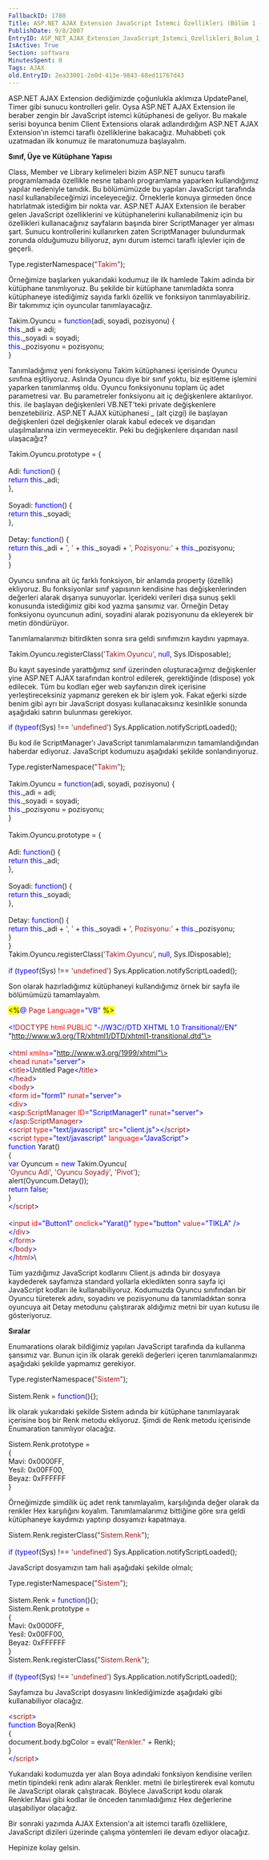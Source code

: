 ```yaml
---
FallbackID: 1780
Title: ASP.NET AJAX Extension JavaScript İstemci Özellikleri (Bölüm 1 - Yapılar)
PublishDate: 9/8/2007
EntryID: ASP_NET_AJAX_Extension_JavaScript_Istemci_Ozellikleri_Bolum_1_-_Yapilar
IsActive: True
Section: software
MinutesSpent: 0
Tags: AJAX
old.EntryID: 2ea33001-2e0d-413e-9843-68ed11767d43
---
```

ASP.NET AJAX Extension dediğimizde çoğunlukla aklımıza UpdatePanel,
Timer gibi sunucu kontrolleri gelir. Oysa ASP.NET AJAX Extension ile
beraber zengin bir JavaScript istemci kütüphanesi de geliyor. Bu makale
serisi boyunca benim Client Extensions olarak adlandırdığım ASP.NET AJAX
Extension'ın istemci taraflı özelliklerine bakacağız. Muhabbeti çok
uzatmadan ilk konumuz ile maratonumuza başlayalım.

**Sınıf, Üye ve Kütüphane Yapısı**

Class, Member ve Library kelimeleri bizim ASP.NET sunucu taraflı
programlamada özellikle nesne tabanlı programlama yaparken kullandığımız
yapılar nedeniyle tanıdık. Bu bölümümüzde bu yapıları JavaScript
tarafında nasıl kullanabileceğimizi inceleyeceğiz. Örneklerle konuya
girmeden önce hatırlatmak istediğim bir nokta var. ASP.NET AJAX
Extension ile beraber gelen JavaScript özelliklerini ve kütüphanelerini
kullanabilmeniz için bu özellikleri kullanacağınız sayfaların başında
birer ScriptManager yer alması şart. Sunucu kontrollerini kullanırken
zaten ScriptManager bulundurmak zorunda olduğumuzu biliyoruz, aynı durum
istemci taraflı işlevler için de geçerli.

<span>Type.registerNamespace(<span
style="color:#A31515; ">"Takim"</span>);</span>

Örneğimize başlarken yukarıdaki kodumuz ile ilk hamlede Takim adinda bir
kütüphane tanımlıyoruz. Bu şekilde bir kütüphane tanımladıkta sonra
kütüphaneye istediğimiz sayıda farklı özellik ve fonksiyon
tanımlayabiliriz. Bir takımımız için oyuncular tanımlayacağız.

<span>Takim.Oyuncu = <span style="color:blue; ">function</span>(adi,
soyadi, pozisyonu) {</span>\
 <span> <span style="color:blue; ">this</span>.\_adi = adi;</span>\
 <span> <span style="color:blue; ">this</span>.\_soyadi =
soyadi;</span>\
 <span> <span style="color:blue; ">this</span>.\_pozisyonu =
pozisyonu;</span>\
 <span>}</span>

Tanımladığımız yeni fonksiyonu Takim kütüphanesi içerisinde Oyuncu
sınıfına eşitliyoruz. Aslında Oyuncu diye bir sınıf yoktu, biz eşitleme
işlemini yaparken tanımlanmış oldu. Oyuncu fonksiyonunu toplam üç adet
parametresi var. Bu parametreler fonksiyonu ait iç değişkenlere
aktarılıyor. this. ile başlayan değişkenleri VB.NET'teki private
değişkenlere benzetebiliriz. ASP.NET AJAX kütüphanesi \_ (alt çizgi) ile
başlayan değişkenleri özel değişkenler olarak kabul edecek ve dışarıdan
ulaşılmalarına izin vermeyecektir. Peki bu değişkenlere dışarıdan nasıl
ulaşacağız?

<span>Takim.Oyuncu.prototype = {</span>\
 <span> </span>\
 <span> Adi: <span style="color:blue; ">function</span>() {</span>\
 <span> <span style="color:blue; ">return</span> <span
style="color:blue; ">this</span>.\_adi;</span>\
 <span> },</span>\
 <span> </span>\
 <span> Soyadi: <span style="color:blue; ">function</span>() {</span>\
 <span> <span style="color:blue; ">return</span> <span
style="color:blue; ">this</span>.\_soyadi;</span>\
 <span> },</span>\
 <span> </span>\
 <span> Detay: <span style="color:blue; ">function</span>() {</span>\
 <span> <span style="color:blue; ">return</span> <span
style="color:blue; ">this</span>.\_adi + <span
style="color:#A31515; ">', '</span> + <span
style="color:blue; ">this</span>.\_soyadi + <span
style="color:#A31515; ">', Pozisyonu:'</span> + <span
style="color:blue; ">this</span>.\_pozisyonu;</span>\
 <span> }</span>\
 <span>}</span>

Oyuncu sınıfına ait üç farklı fonksiyon, bir anlamda property (özellik)
ekliyoruz. Bu fonksiyonlar sınıf yapısının kendisine has
değişkenlerinden değerleri alarak dışarıya sunuyorlar. İçerideki
verileri dışa sunuş şekli konusunda istediğimiz gibi kod yazma şansımız
var. Örneğin Detay fonksiyonu oyuncunun adini, soyadini alarak
pozisyonunu da ekleyerek bir metin döndürüyor.

Tanımlamalarımızı bitirdikten sonra sıra geldi sınıfımızın kaydını
yapmaya.

Takim.Oyuncu.registerClass(<span
style="color:#A31515; ">'Takim.Oyuncu'</span>, <span
style="color:blue; ">null</span>, Sys.IDisposable);

Bu kayıt sayesinde yarattığımız sınıf üzerinden oluşturacağımız
değişkenler yine ASP.NET AJAX tarafından kontrol edilerek, gerektiğinde
(dispose) yok edilecek. Tüm bu kodları eğer web sayfanızın direk
içerisine yerleştireceksiniz yapmanız gereken ek bir işlem yok. Fakat
eğerki sizde benim gibi ayrı bir JavaScript dosyası kullanacaksınız
kesinlikle sonunda aşağıdaki satırın bulunması gerekiyor.

<span style="line-height:115%; color:blue; ">if</span><span
style="line-height:115%; "> (<span
style="color:blue; ">typeof</span>(Sys) !== <span
style="color:#A31515; ">'undefined'</span>)
Sys.Application.notifyScriptLoaded();</span>

Bu kod ile ScriptManager'ı JavaScript tanımlamalarımızın
tamamlandığından haberdar ediyoruz. JavaScript kodumuzu aşağıdaki
şekilde sonlandırıyoruz.

<span>Type.registerNamespace(<span
style="color:#A31515; ">"Takim"</span>);</span>\
 <span> </span>\
 <span>Takim.Oyuncu = <span style="color:blue; ">function</span>(adi,
soyadi, pozisyonu) {</span>\
 <span> <span style="color:blue; ">this</span>.\_adi = adi;</span>\
 <span> <span style="color:blue; ">this</span>.\_soyadi =
soyadi;</span>\
 <span> <span style="color:blue; ">this</span>.\_pozisyonu =
pozisyonu;</span>\
 <span>}</span>\
 <span> </span>\
 <span>Takim.Oyuncu.prototype = {</span>\
 <span> </span>\
 <span> Adi: <span style="color:blue; ">function</span>() {</span>\
 <span> <span style="color:blue; ">return</span> <span
style="color:blue; ">this</span>.\_adi;</span>\
 <span> },</span>\
 <span> </span>\
 <span> Soyadi: <span style="color:blue; ">function</span>() {</span>\
 <span> <span style="color:blue; ">return</span> <span
style="color:blue; ">this</span>.\_soyadi;</span>\
 <span> },</span>\
 <span> </span>\
 <span> Detay: <span style="color:blue; ">function</span>() {</span>\
 <span> <span style="color:blue; ">return</span> <span
style="color:blue; ">this</span>.\_adi + <span
style="color:#A31515; ">', '</span> + <span
style="color:blue; ">this</span>.\_soyadi + <span
style="color:#A31515; ">', Pozisyonu:'</span> + <span
style="color:blue; ">this</span>.\_pozisyonu;</span>\
 <span> }</span>\
 <span>}</span>\
 <span>Takim.Oyuncu.registerClass(<span
style="color:#A31515; ">'Takim.Oyuncu'</span>, <span
style="color:blue; ">null</span>, Sys.IDisposable);</span>\
 <span> </span>\
 <span style="line-height:115%; color:blue; ">if</span><span
style="line-height:115%; "> (<span
style="color:blue; ">typeof</span>(Sys) !== <span
style="color:#A31515; ">'undefined'</span>)
Sys.Application.notifyScriptLoaded();</span>

Son olarak hazırladığımız kütüphaneyi kullandığımız örnek bir sayfa ile
bölümümüzü tamamlayalım.

<span style="background:yellow; ">\<%</span><span
style="color:blue; ">@</span><span> <span
style="color:#A31515; ">Page</span> <span
style="color:red; ">Language</span><span
style="color:blue; ">="VB"</span> <span
style="background:yellow; ">%\></span></span>\
\
 <span style="color:blue; ">\<!</span><span
style="color:#A31515; ">DOCTYPE</span><span> <span
style="color:red; ">html</span> <span style="color:red; ">PUBLIC</span>
<span style="color:blue; ">"-//W3C//DTD XHTML 1.0
Transitional//EN"</span> <span
style="color:blue; ">"http://www.w3.org/TR/xhtml1/DTD/xhtml1-transitional.dtd"\></span></span>\
 <span style="color:blue; "> </span>\
 <span style="color:blue; ">\<</span><span
style="color:#A31515; ">html</span><span> <span
style="color:red; ">xmlns</span><span
style="color:blue; ">="http://www.w3.org/1999/xhtml"\></span></span>\
 <span style="color:blue; ">\<</span><span
style="color:#A31515; ">head</span><span> <span
style="color:red; ">runat</span><span
style="color:blue; ">="server"\></span></span>\
 <span> <span style="color:blue; ">\<</span><span
style="color:#A31515; ">title</span><span
style="color:blue; ">\></span>Untitled Page<span
style="color:blue; ">\</</span><span
style="color:#A31515; ">title</span><span
style="color:blue; ">\></span></span>\
 <span style="color:blue; ">\</</span><span
style="color:#A31515; ">head</span><span style="color:blue; ">\></span>\
 <span style="color:blue; ">\<</span><span
style="color:#A31515; ">body</span><span style="color:blue; ">\></span>\
 <span> <span style="color:blue; ">\<</span><span
style="color:#A31515; ">form</span> <span
style="color:red; ">id</span><span style="color:blue; ">="form1"</span>
<span style="color:red; ">runat</span><span
style="color:blue; ">="server"\></span></span>\
 <span> <span style="color:blue; ">\<</span><span
style="color:#A31515; ">div</span><span
style="color:blue; ">\></span></span>\
 <span> <span style="color:blue; ">\<</span><span
style="color:#A31515; ">asp</span><span
style="color:blue; ">:</span><span
style="color:#A31515; ">ScriptManager</span> <span
style="color:red; ">ID</span><span
style="color:blue; ">="ScriptManager1"</span> <span
style="color:red; ">runat</span><span
style="color:blue; ">="server"\></span></span>\
 <span> <span style="color:blue; ">\</</span><span
style="color:#A31515; ">asp</span><span
style="color:blue; ">:</span><span
style="color:#A31515; ">ScriptManager</span><span
style="color:blue; ">\></span></span>\
 <span> <span style="color:blue; ">\<</span><span
style="color:#A31515; ">script</span> <span
style="color:red; ">type</span><span
style="color:blue; ">="text/javascript"</span> <span
style="color:red; ">src</span><span
style="color:blue; ">="client.js"\>\</</span><span
style="color:#A31515; ">script</span><span
style="color:blue; ">\></span></span>\
 <span> <span style="color:blue; ">\<</span><span
style="color:#A31515; ">script</span> <span
style="color:red; ">type</span><span
style="color:blue; ">="text/javascript"</span> <span
style="color:red; ">language</span><span
style="color:blue; ">="JavaScript"\></span></span>\
 <span> <span style="color:blue; ">function</span> Yarat() </span>\
 <span> {</span>\
 <span> <span style="color:blue; ">var</span> Oyuncum = <span
style="color:blue; ">new</span> Takim.Oyuncu( </span>\
 <span> <span style="color:#A31515; ">'Oyuncu Adi'</span>, <span
style="color:#A31515; ">'Oyuncu Soyadý'</span>, <span
style="color:#A31515; ">'Pivot'</span>);</span>\
 <span> alert(Oyuncum.Detay());</span>\
 <span> <span style="color:blue; ">return</span> <span
style="color:blue; ">false</span>;</span>\
 <span> }</span>\
 <span> <span style="color:blue; ">\</</span><span
style="color:#A31515; ">script</span><span
style="color:blue; ">\></span></span>\
 <span style="color:blue; "> </span>\
 <span> <span style="color:blue; ">\<</span><span
style="color:#A31515; ">input</span> <span
style="color:red; ">id</span><span
style="color:blue; ">="Button1"</span> <span
style="color:red; ">onclick</span><span
style="color:blue; ">="Yarat()"</span> <span
style="color:red; ">type</span><span
style="color:blue; ">="button"</span> <span
style="color:red; ">value</span><span
style="color:blue; ">="TIKLA"</span> <span
style="color:blue; ">/\>\</</span><span
style="color:#A31515; ">div</span><span
style="color:blue; ">\></span></span>\
 <span> <span style="color:blue; ">\</</span><span
style="color:#A31515; ">form</span><span
style="color:blue; ">\></span></span>\
 <span style="color:blue; ">\</</span><span
style="color:#A31515; ">body</span><span style="color:blue; ">\></span>\
 <span style="color:blue; ">\</</span><span
style="color:#A31515; ">html</span><span style="color:blue; ">\></span>\

Tüm yazdığımız JavaScript kodlarını Client.js adında bir dosyaya
kaydederek sayfamıza standard yollarla ekledikten sonra sayfa içi
JavaScript kodları ile kullanabiliyoruz. Kodumuzda Oyuncu sınıfından bir
Oyuncu türeterek adını, soyadını ve pozisyonunu da tanımladıktan sonra
oyuncuya ait Detay metodunu çalıştırarak aldığımız metni bir uyarı
kutusu ile gösteriyoruz.

**Sıralar**

Enumarations olarak bildiğimiz yapıları JavaScript tarafında da kullanma
şansımız var. Bunun için ilk olarak gerekli değerleri içeren
tanımlamalarımızı aşağıdaki şekilde yapmamız gerekiyor.

<span>Type.registerNamespace(<span
style="color:#A31515; ">"Sistem"</span>);</span>\
 <span> </span>\
 <span>Sistem.Renk = <span
style="color:blue; ">function</span>(){};</span>

İlk olarak yukarıdaki şekilde Sistem adında bir kütüphane tanımlayarak
içerisine boş bir Renk metodu ekliyoruz. Şimdi de Renk metodu içerisinde
Enumaration tanımlıyor olacağız.

<span>Sistem.Renk.prototype = </span>\
 <span>{</span>\
 <span> Mavi: 0x0000FF,</span>\
 <span> Yesil: 0x00FF00,</span>\
 <span> Beyaz: 0xFFFFFF </span>\
 <span>}</span>

Örneğimizde şimdilik üç adet renk tanımlayalım, karşılığında değer
olarak da renkler Hex karşılığını koyalım. Tanımlamalarımız bittiğine
göre sıra geldi kütüphaneye kaydımızı yaptırıp dosyamızı kapatmaya.

<span>Sistem.Renk.registerClass(<span
style="color:#A31515; ">"Sistem.Renk"</span>);</span>\
 <span> </span>\
 <span style="color:blue; ">if</span><span> (<span
style="color:blue; ">typeof</span>(Sys) !== <span
style="color:#A31515; ">'undefined'</span>)
Sys.Application.notifyScriptLoaded();</span>

JavaScript dosyamızın tam hali aşağıdaki şekilde olmalı;

<span>Type.registerNamespace(<span
style="color:#A31515; ">"Sistem"</span>);</span>\
 <span> </span>\
 <span>Sistem.Renk = <span
style="color:blue; ">function</span>(){};</span>\
 <span>Sistem.Renk.prototype = </span>\
 <span>{</span>\
 <span> Mavi: 0x0000FF,</span>\
 <span> Yesil: 0x00FF00,</span>\
 <span> Beyaz: 0xFFFFFF </span>\
 <span>}</span>\
 <span>Sistem.Renk.registerClass(<span
style="color:#A31515; ">"Sistem.Renk"</span>);</span>\
 <span> </span>\
 <span style="color:blue; ">if</span><span> (<span
style="color:blue; ">typeof</span>(Sys) !== <span
style="color:#A31515; ">'undefined'</span>)
Sys.Application.notifyScriptLoaded();</span>

Sayfamıza bu JavaScript dosyasını linklediğimizde aşağıdaki gibi
kullanabiliyor olacağız.

<span><span style="color:blue; ">\<</span><span
style="color:#A31515; ">script</span><span
style="color:blue; ">\></span></span>\
 <span><span style="color:blue; ">function</span> Boya(Renk)</span>\
 <span> {</span>\
 <span> document.body.bgColor = eval(<span
style="color:#A31515; ">"Renkler."</span> + Renk);</span>\
 <span> }</span>\
 <span style="line-height:115%; "><span
style="color:blue; ">\</</span><span
style="color:#A31515; ">script</span><span
style="color:blue; ">\></span></span>

Yukarıdaki kodumuzda yer alan Boya adındaki fonksiyon kendisine verilen
metin tipindeki renk adını alarak Renkler. metni ile birleştirerek eval
komutu ile JavaScript olarak çalıştıracak. Böylece JavaScript kodu
olarak Renkler.Mavi gibi kodlar ile önceden tanımladığımız Hex
değerlerine ulaşabiliyor olacağız.

Bir sonraki yazımda AJAX Extension'a ait istemci taraflı özelliklere,
JavaScript dizileri üzerinde çalışma yöntemleri ile devam ediyor
olacağız.

Hepinize kolay gelsin.



